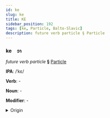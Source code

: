 ```yaml
---
id: ke
slug: ke
title: KE
sidebar_position: 192
tags: [ke, Particle, Balto-Slavic]
description: future verb particle § Particle
---
```


### ke&emsp;<span kind="abugida">ɔɿ</span>

*future verb particle* **§** [Particle](../../tags/Particle)

**IPA**: /ˈkɛ/

**Verb**: -

**Noun**: -

**Modifier**: -

<details>
    <summary>Origin</summary>
    Macedonian ќе [cɛ]<br/>
    <em>Balto-Slavic Language Family</em>
</details>